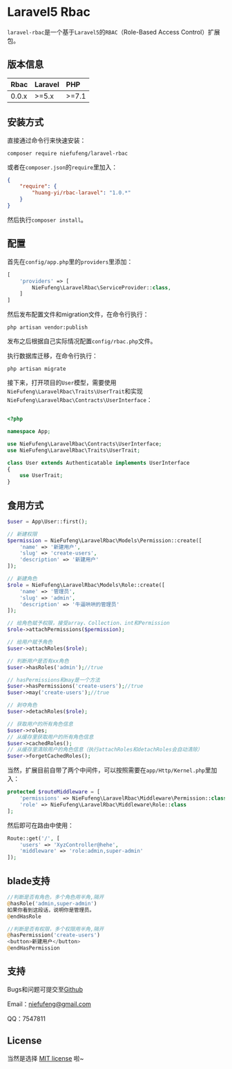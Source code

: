 # Laravel5 Rbac

`laravel-rbac`是一个基于`Laravel5`的`RBAC`（Role-Based Access Control）扩展包。

## 版本信息

Rbac   | Laravel | PHP
:------|:--------|:--------
0.0.x  |  >=5.x  | >=7.1

## 安装方式

直接通过命令行来快速安装：

```
composer require niefufeng/laravel-rbac
```

或者在`composer.json`的`require`里加入：

```json
{
    "require": {
        "huang-yi/rbac-laravel": "1.0.*"
    }
}
```

然后执行`composer install`。

## 配置

首先在`config/app.php`里的`providers`里添加：

```php
[
    'providers' => [
        NieFufeng\LaravelRbac\ServiceProvider::class,
    ]
]
```

然后发布配置文件和migration文件，在命令行执行：

```
php artisan vendor:publish
```

发布之后根据自己实际情况配置`config/rbac.php`文件。

执行数据库迁移，在命令行执行：

```
php artisan migrate
```

接下来，打开项目的`User`模型，需要使用`NieFufeng\LaravelRbac\Traits\UserTrait`和实现`NieFufeng\LaravelRbac\Contracts\UserInterface`：

```php

<?php

namespace App;

use NieFufeng\LaravelRbac\Contracts\UserInterface;
use NieFufeng\LaravelRbac\Traits\UserTrait;

class User extends Authenticatable implements UserInterface
{
    use UserTrait;
}
```

## 食用方式

```php
$user = App\User::first();

// 新建权限
$permission = NieFufeng\LaravelRbac\Models\Permission::create([
    'name' => '新建用户',
    'slug' => 'create-users',
    'description' => '新建用户'
]);

// 新建角色
$role = NieFufeng\LaravelRbac\Models\Role::create([
    'name' => '管理员',
    'slug' => 'admin',
    'description' => '牛逼哄哄的管理员'
]);

// 给角色赋予权限，接受array、Collection、int和Permission
$role->attachPermissions($permission);

// 给用户赋予角色
$user->attachRoles($role);

// 判断用户是否有xx角色
$user->hasRoles('admin');//true

// hasPermissions和may是一个方法
$user->hasPermissions('create-users');//true
$user->may('create-users');//true

// 剥夺角色
$user->detachRoles($role);

// 获取用户的所有角色信息
$user->roles;
// 从缓存里获取用户的所有角色信息
$user->cachedRoles();
// 从缓存里清除用户的角色信息（执行attachRoles和detachRoles会自动清除）
$user->forgetCachedRoles();
```

当然，扩展目前自带了两个中间件，可以按照需要在`app/Http/Kernel.php`里加入：

```php
protected $routeMiddleware = [
    'permissions' => NieFufeng\LaravelRbac\Middleware\Permission::class,
    'role' => NieFufeng\LaravelRbac\Middleware\Role::class
];
```

然后即可在路由中使用：

```php
Route::get('/', [
    'users' => 'XyzController@hehe',
    'middleware' => 'role:admin,super-admin'
]);
```

## blade支持

```php
//判断是否有角色，多个角色用半角,隔开
@hasRole('admin,super-admin')
如果你看到这段话，说明你是管理员。
@endHasRole

//判断是否有权限，多个权限用半角,隔开
@hasPermission('create-users')
<button>新建用户</button>
@endHasPermission
```

## 支持

Bugs和问题可提交至[Github](https://github.com/niefufeng/laravel-rbac)

Email：[niefufeng@gmail.com](mailto:niefufeng@gmail.com)

QQ：7547811

## License

当然是选择 [MIT license](http://opensource.org/licenses/MIT) 啦~